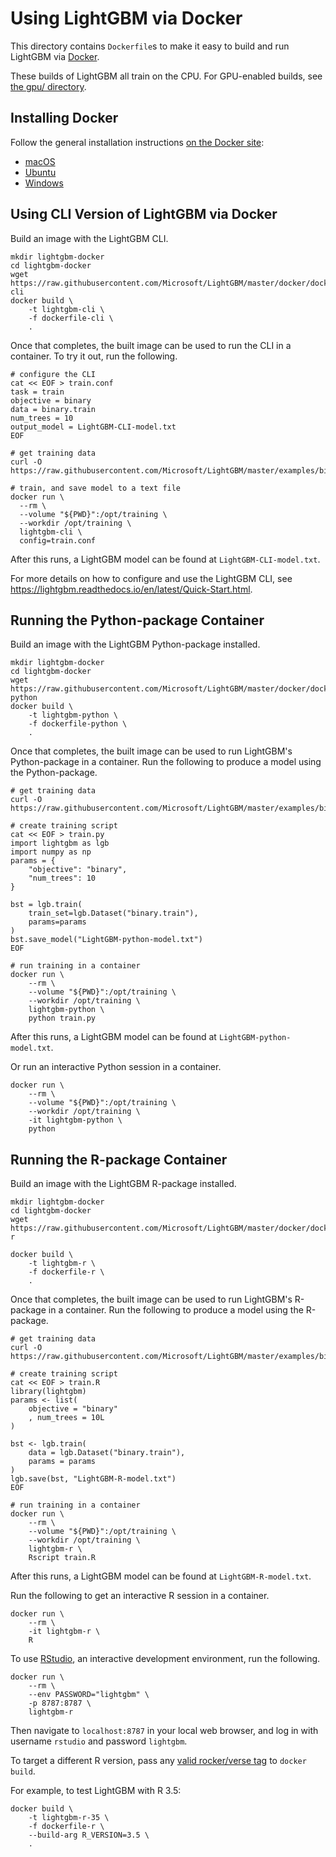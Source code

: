 ﻿# Using LightGBM via Docker

This directory contains `Dockerfile`s to make it easy to build and run LightGBM via [Docker](https://www.docker.com/).

These builds of LightGBM all train on the CPU. For GPU-enabled builds, see [the gpu/ directory](./gpu).

## Installing Docker

Follow the general installation instructions [on the Docker site](https://docs.docker.com/install/):

* [macOS](https://docs.docker.com/docker-for-mac/install/)
* [Ubuntu](https://docs.docker.com/install/linux/docker-ce/ubuntu/)
* [Windows](https://docs.docker.com/docker-for-windows/install/)

## Using CLI Version of LightGBM via Docker

Build an image with the LightGBM CLI.

```shell
mkdir lightgbm-docker
cd lightgbm-docker
wget https://raw.githubusercontent.com/Microsoft/LightGBM/master/docker/dockerfile-cli
docker build \
    -t lightgbm-cli \
    -f dockerfile-cli \
    .
```

Once that completes, the built image can be used to run the CLI in a container.
To try it out, run the following.

```shell
# configure the CLI
cat << EOF > train.conf
task = train
objective = binary
data = binary.train
num_trees = 10
output_model = LightGBM-CLI-model.txt
EOF

# get training data
curl -O https://raw.githubusercontent.com/Microsoft/LightGBM/master/examples/binary_classification/binary.train

# train, and save model to a text file
docker run \
  --rm \
  --volume "${PWD}":/opt/training \
  --workdir /opt/training \
  lightgbm-cli \
  config=train.conf
```

After this runs, a LightGBM model can be found at `LightGBM-CLI-model.txt`.

For more details on how to configure and use the LightGBM CLI, see https://lightgbm.readthedocs.io/en/latest/Quick-Start.html.

## Running the Python-package Сontainer

Build an image with the LightGBM Python-package installed.

```shell
mkdir lightgbm-docker
cd lightgbm-docker
wget https://raw.githubusercontent.com/Microsoft/LightGBM/master/docker/dockerfile-python
docker build \
    -t lightgbm-python \
    -f dockerfile-python \
    .
```

Once that completes, the built image can be used to run LightGBM's Python-package in a container.
Run the following to produce a model using the Python-package.

```shell
# get training data
curl -O https://raw.githubusercontent.com/Microsoft/LightGBM/master/examples/binary_classification/binary.train

# create training script
cat << EOF > train.py
import lightgbm as lgb
import numpy as np
params = {
    "objective": "binary",
    "num_trees": 10
}

bst = lgb.train(
    train_set=lgb.Dataset("binary.train"),
    params=params
)
bst.save_model("LightGBM-python-model.txt")
EOF

# run training in a container
docker run \
    --rm \
    --volume "${PWD}":/opt/training \
    --workdir /opt/training \
    lightgbm-python \
    python train.py
```

After this runs, a LightGBM model can be found at `LightGBM-python-model.txt`.

Or run an interactive Python session in a container.

```shell
docker run \
    --rm \
    --volume "${PWD}":/opt/training \
    --workdir /opt/training \
    -it lightgbm-python \
    python
```

## Running the R-package Сontainer

Build an image with the LightGBM R-package installed.

```shell
mkdir lightgbm-docker
cd lightgbm-docker
wget https://raw.githubusercontent.com/Microsoft/LightGBM/master/docker/dockerfile-r

docker build \
    -t lightgbm-r \
    -f dockerfile-r \
    .
```

Once that completes, the built image can be used to run LightGBM's R-package in a container.
Run the following to produce a model using the R-package.

```shell
# get training data
curl -O https://raw.githubusercontent.com/Microsoft/LightGBM/master/examples/binary_classification/binary.train

# create training script
cat << EOF > train.R
library(lightgbm)
params <- list(
    objective = "binary"
    , num_trees = 10L
)

bst <- lgb.train(
    data = lgb.Dataset("binary.train"),
    params = params
)
lgb.save(bst, "LightGBM-R-model.txt")
EOF

# run training in a container
docker run \
    --rm \
    --volume "${PWD}":/opt/training \
    --workdir /opt/training \
    lightgbm-r \
    Rscript train.R
```

After this runs, a LightGBM model can be found at `LightGBM-R-model.txt`.

Run the following to get an interactive R session in a container.

```shell
docker run \
    --rm \
    -it lightgbm-r \
    R
```

To use [RStudio](https://www.rstudio.com/products/rstudio/), an interactive development environment, run the following.

```shell
docker run \
    --rm \
    --env PASSWORD="lightgbm" \
    -p 8787:8787 \
    lightgbm-r
```

Then navigate to `localhost:8787` in your local web browser, and log in with username `rstudio` and password `lightgbm`.

To target a different R version, pass any [valid rocker/verse tag](https://hub.docker.com/r/rocker/verse/tags) to `docker build`.

For example, to test LightGBM with R 3.5:

```shell
docker build \
    -t lightgbm-r-35 \
    -f dockerfile-r \
    --build-arg R_VERSION=3.5 \
    .
```
